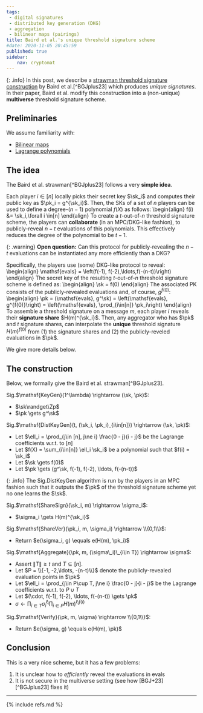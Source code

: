 ```yaml
---
tags:
 - digital signatures
 - distributed key generation (DKG)
 - aggregation
 - bilinear maps (pairings)
title: Baird et al.'s unique threshold signature scheme
#date: 2020-11-05 20:45:59
published: true 
sidebar:
    nav: cryptomat
---
```


{: .info}
In this post, we describe a [strawman threshold signature construction](/pictures/2024-05-08-mts.png) by Baird et al.[^BGJplus23] which produces _unique signatures_.
In their paper, Baird et al. modify this construction into a (non-unique) **multiverse** threshold signature scheme.

<!--more-->

## Preliminaries

We assume familiarity with:
 - [Bilinear maps](/pairings)
 - [Lagrange polynomials](/2022/07/28/lagrange-interpolation.html)

## The idea

The Baird et al. strawman[^BGJplus23] follows a very **simple idea**.

Each player $i\in[n]$ locally picks their secret key $\sk_i$ and computes their public key as $\pk_i = g^{\sk_i}$.
Then, the SKs of a set of $n$ players can be used to define a degree-$(n-1)$ polynomial $f(X)$ as follows:
\begin{align}
f(i) &= \sk_i,\forall i \in[n]
\end{align}
To create a $t$-out-of-$n$ threshold signature scheme, the players can **collaborate** (in an MPC/DKG-like fashion), to publicly-reveal $n-t$ evaluations of this polynomials.
This effectively reduces the degree of the polynomial to be $t-1$.

{: .warning}
**Open question:** Can this protocol for publicly-revealing the $n-t$ evaluations can be instantiated any more efficiently than a DKG?

Specifically, the players use (some) DKG-like protocol to reveal:
\begin{align}
\mathsf{evals} = \left(f(-1), f(-2),\ldots,f(-(n-t))\right)
\end{align}
The secret key of the resulting $t$-out-of-$n$ threshold signature scheme is defined as:
\begin{align}
\sk = f(0)
\end{align}
The associated PK consists of the publicly-revealed evaluations and, of course, $g^{f(0)}$:
\begin{align}
\pk = (\mathsf{evals}, g^\sk) = \left(\mathsf{evals}, g^{f(0)}\right) = \left(\mathsf{evals}, \prod_{i\in[n]} \pk_i\right)
\end{align}
To assemble a threshold signature on a message $m$, each player $i$ reveals their **signature share** $H(m)^{\sk_i}$.
Then, any aggregator who has $\pk$ and $t$ signature shares, can interpolate the **unique** threshold signature $H(m)^{f(0)}$ from (1) the signature shares and (2) the publicly-reveled evaluations in $\pk$.

We give more details below.

## The construction

Below, we formally give the Baird et al. strawman[^BGJplus23].

$\mathsf{Sig}$.$\mathsf{KeyGen}(1^\lambda) \rightarrow (\sk, \pk)$:
 - $\sk\randget\Zp$  
 - $\pk \gets g^\sk$

$\mathsf{Sig}$.$\mathsf{DistKeyGen}(t, (\sk_i, \pk_i)_{i\in[n]}) \rightarrow (\sk, \pk)$:
 - Let $\ell_i = \prod_{j\in [n], j\ne i} \frac{0 - j}{i - j}$ be the Lagrange coefficients w.r.t. to $[n]$ 
 - Let $f(X) = \sum_{i\in[n]} \ell_i \sk_i$ be a polynomial such that $f(i) = \sk_i$
 - Let $\sk \gets f(0)$
 - Let $\pk \gets (g^\sk, f(-1), f(-2), \ldots, f(-(n-t))$

{: .info}
The $\mathsf{Sig.DistKeyGen}$ algorithm is run by the players in an MPC fashion such that it outputs the $\pk$ of the threshold signature scheme yet no one learns the $\sk$.

$\mathsf{Sig}$.$\mathsf{ShareSign}(\sk_i, m) \rightarrow \sigma_i$:
 - $\sigma_i \gets H(m)^{\sk_i}$

$\mathsf{Sig}$.$\mathsf{ShareVer}(\pk_i, m, \sigma_i) \rightarrow \\{0,1\\}$:
 - Return $e(\sigma_i, g) \equals e(H(m), \pk_i)$

$\mathsf{Sig}$.$\mathsf{Aggregate}(\pk, m, (\sigma\_i)\_{i\in T}) \rightarrow \sigma$:
 - Assert $\|T\| \ge t$ and $T \subseteq [n]$.
 - Let $P = \\{-1, -2,\ldots, -(n-t)\\}$ denote the publicly-revealed evaluation points in $\pk$
 - Let $\ell_i = \prod_{j\in P\cup T, j\ne i} \frac{0 - j}{i - j}$ be the Lagrange coefficients w.r.t. to $P\cup T$ 
 - Let $(\cdot, f(-1), f(-2), \ldots, f(-(n-t)) \gets \pk$
 - $\sigma \gets \prod_{i\in T} \sigma_i^{\ell_i} \prod_{i\in P} H(m)^{\ell_i f(i)}$

$\mathsf{Sig}$.$\mathsf{Verify}(\pk, m, \sigma) \rightarrow \\{0,1\\}$:
 - Return $e(\sigma, g) \equals e(H(m), \pk)$

## Conclusion

This is a very nice scheme, but it has a few problems:

 1. It is unclear how to _efficiently_ reveal the evaluations in $\mathsf{evals}$
 2. It is not secure in the multiverse setting (see how [BGJ+23][^BGJplus23] fixes it)

<!--
## Attempt to fix strawman from \[BGJ+23e\][^BGJplus23]

{: .warning}
**Oh... problem:** $g^{f(0)}$ can be predicted ahead of time $\Rightarrow$ if VUF is $e(g^{f(0)}, H(m)) = e(\sigma^\mathsf{pub}, H(m)) \cdot e(g, \sigma^\mathsf{priv})$, as per [BGJ+23e], then it's predictable.
[BGJ+23e] gives a ZKPoK of $\sigma^\mathsf{pub}$ w.r.t the PKs, but this doesn't make the pairing above any less predictable. 
That's why they rely on the unpredictable, **non-unique** $\sigma^\mathsf{priv}$ as part of their signature.

$\mathsf{Sig}$.$\mathsf{KeyGen}(1^\lambda) \rightarrow (\sk, \pk)$:
 - $\sk\randget\Zp$  
 - $\pk \gets g^\sk$

$\mathsf{Sig}$.$\mathsf{ShareSign}\_\sk(m) \rightarrow \sigma$:
 - $\sigma \gets H(m)^\sk$

$\mathsf{Sig}$.$\mathsf{ShareVer}\_\pk(m, \sigma) \rightarrow \\{0,1\\}$:
 - Return $e(\sigma, g) \equals e(H(m), \pk)$

$\mathsf{Sig}$.$\mathsf{Aggregate}(m, (\sigma\_i)\_{i\in T}, (\pk_j)_{j\in [n]}) \rightarrow \\{\sigma, \pi\\}$:
 - Assert $\|T\| \ge t$ and $T \subseteq [n]$.
 - Let $D = \\{-1, -2,\ldots, -(n-t)\\} \cup T$ denote the evaluation domain
 - Let $\ell_i = \prod_{j\in D, j\ne i} \frac{0 - j}{i - j}$ be the Lagrange coefficients w.r.t. to $D$ 
 - $\sigma^{\mathsf{priv}} \gets \prod_{i\in T} \sigma_i^{\ell_i}$
 - $\sigma^{\mathsf{pub}} \gets  \prod_{j\in D\setminus T} \pk_j^{\ell_j}$
 - $\pi = $ ?? 
 - (**Note:** $\sigma^\mathsf{pub}\cdot \sigma^\mathsf{priv} = H(m)^{f(0)}$, where $f(X)$ is the polynomial such that $f(i) = \sk_i$ for each player $i \in [n]$)

$\mathsf{Sig}$.$\mathsf{Verify}(m, \sigma, \pi, (\pk\_i)\_{i\in [n]}) \rightarrow \\{0,1\\}$:
 - ??
-->

---

{% include refs.md %}
